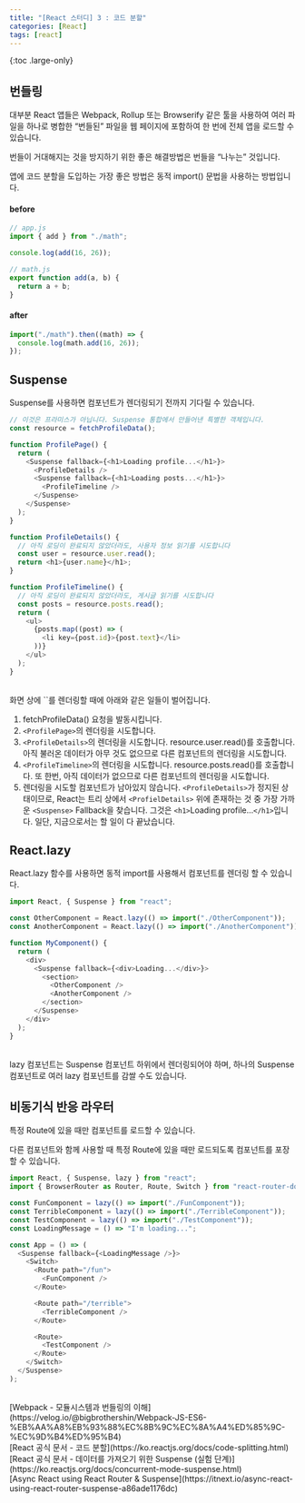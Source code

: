 ```yaml
---
title: "[React 스터디] 3 : 코드 분할"
categories: [React]
tags: [react]
---
```


{:toc .large-only}

## 번들링

대부분 React 앱들은 Webpack, Rollup 또는 Browserify 같은 툴을 사용하여 여러 파일을 하나로 병합한 “번들된” 파일을 웹 페이지에 포함하여 한 번에 전체 앱을 로드할 수 있습니다.

번들이 거대해지는 것을 방지하기 위한 좋은 해결방법은 번들을 “나누는” 것입니다.

앱에 코드 분할을 도입하는 가장 좋은 방법은 동적 import() 문법을 사용하는 방법입니다.

#### before

```js
// app.js
import { add } from "./math";

console.log(add(16, 26));

// math.js
export function add(a, b) {
  return a + b;
}
```

#### after

```js
import("./math").then((math) => {
  console.log(math.add(16, 26));
});
```

## Suspense

Suspense를 사용하면 컴포넌트가 렌더링되기 전까지 기다릴 수 있습니다.

```js
// 이것은 프라미스가 아닙니다. Suspense 통합에서 만들어낸 특별한 객체입니다.
const resource = fetchProfileData();

function ProfilePage() {
  return (
    <Suspense fallback={<h1>Loading profile...</h1>}>
      <ProfileDetails />
      <Suspense fallback={<h1>Loading posts...</h1>}>
        <ProfileTimeline />
      </Suspense>
    </Suspense>
  );
}

function ProfileDetails() {
  // 아직 로딩이 완료되지 않았더라도, 사용자 정보 읽기를 시도합니다
  const user = resource.user.read();
  return <h1>{user.name}</h1>;
}

function ProfileTimeline() {
  // 아직 로딩이 완료되지 않았더라도, 게시글 읽기를 시도합니다
  const posts = resource.posts.read();
  return (
    <ul>
      {posts.map((post) => (
        <li key={post.id}>{post.text}</li>
      ))}
    </ul>
  );
}
```

<br/>
화면 상에 `<ProfilePage>`를 렌더링할 때에 아래와 같은 일들이 벌어집니다.

1. fetchProfileData() 요청을 발동시킵니다.
2. `<ProfilePage>`의 렌더링을 시도합니다.
3. `<ProfileDetails>`의 렌더링을 시도합니다. resource.user.read()를 호출합니다. 아직 불러온 데이터가 아무 것도 없으므로 다른 컴포넌트의 렌더링을 시도합니다.
4. `<ProfileTimeline>`의 렌더링을 시도합니다. resource.posts.read()를 호출합니다. 또 한번, 아직 데이터가 없으므로 다른 컴포넌트의 렌더링을 시도합니다.
5. 렌더링을 시도할 컴포넌트가 남아있지 않습니다. `<ProfileDetails>`가 정지된 상태이므로, React는 트리 상에서 `<ProfielDetails>` 위에 존재하는 것 중 가장 가까운 `<Suspense>` Fallback을 찾습니다. 그것은 `<h1>`Loading profile...`</h1>`입니다. 일단, 지금으로서는 할 일이 다 끝났습니다.

## React.lazy

React.lazy 함수를 사용하면 동적 import를 사용해서 컴포넌트를 렌더링 할 수 있습니다.

```js
import React, { Suspense } from "react";

const OtherComponent = React.lazy(() => import("./OtherComponent"));
const AnotherComponent = React.lazy(() => import("./AnotherComponent"));

function MyComponent() {
  return (
    <div>
      <Suspense fallback={<div>Loading...</div>}>
        <section>
          <OtherComponent />
          <AnotherComponent />
        </section>
      </Suspense>
    </div>
  );
}
```

<br/>
lazy 컴포넌트는 Suspense 컴포넌트 하위에서 렌더링되어야 하며, 하나의 Suspense 컴포넌트로 여러 lazy 컴포넌트를 감쌀 수도 있습니다.

## 비동기식 반응 라우터

특정 Route에 있을 때만 컴포넌트를 로드할 수 있습니다.

다른 컴포넌트와 함께 사용할 때 특정 Route에 있을 때만 로드되도록 컴포넌트를 포장할 수 있습니다.

```js
import React, { Suspense, lazy } from "react";
import { BrowserRouter as Router, Route, Switch } from "react-router-dom";

const FunComponent = lazy(() => import("./FunComponent"));
const TerribleComponent = lazy(() => import("./TerribleComponent"));
const TestComponent = lazy(() => import("./TestComponent"));
const LoadingMessage = () => "I'm loading...";

const App = () => (
  <Suspense fallback={<LoadingMessage />}>
    <Switch>
      <Route path="/fun">
        <FunComponent />
      </Route>

      <Route path="/terrible">
        <TerribleComponent />
      </Route>

      <Route>
        <TestComponent />
      </Route>
    </Switch>
  </Suspense>
);
```

<br/>
[Webpack - 모듈시스템과 번들링의 이해](https://velog.io/@bigbrothershin/Webpack-JS-ES6-%EB%AA%A8%EB%93%88%EC%8B%9C%EC%8A%A4%ED%85%9C-%EC%9D%B4%ED%95%B4)<br/>
[React 공식 문서 - 코드 분할](https://ko.reactjs.org/docs/code-splitting.html)<br/>
[React 공식 문서 - 데이터를 가져오기 위한 Suspense (실험 단계)](https://ko.reactjs.org/docs/concurrent-mode-suspense.html)<br/>
[Async React using React Router & Suspense](https://itnext.io/async-react-using-react-router-suspense-a86ade1176dc)
